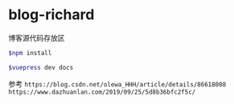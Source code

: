 <!--
 * @Date: 2020-05-07 18:27:16
 * @LastEditors: Richard
 * @LastEditTime: 2020-05-09 16:46:35
 -->

# blog-richard

博客源代码存放区

```bash
$npm install

$vuepress dev docs

```

参考
`https://blog.csdn.net/olewa_HHH/article/details/86618008`
`https://www.dazhuanlan.com/2019/09/25/5d8b36bfc2f5c/`
